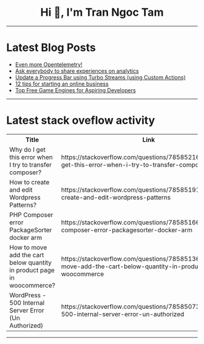 <h1 align="center">Hi 👋, I'm Tran Ngoc Tam</h1>

---

# Latest Blog Posts 
<!-- BLOG-POST-LIST:START -->
- [Even more Opentelemetry!](https://dev.to/apisix/even-more-opentelemetry-2pmo)
- [Ask everybody to share experiences on analytics](https://dev.to/litlyx/ask-everybody-to-share-experiences-on-analytics-54eh)
- [Update a Progress Bar using Turbo Streams &lpar;using Custom Actions&rpar;](https://dev.to/railsdesigner/update-a-progress-bar-using-turbo-streams-using-custom-actions-j2c)
- [12 tips for starting an online business](https://dev.to/martinbaun/12-tips-for-starting-an-online-business-1bn6)
- [Top Free Game Engines for Aspiring Developers](https://dev.to/zoltan_fehervari_52b16d1d/top-free-game-engines-for-aspiring-developers-68a)
<!-- BLOG-POST-LIST:END -->

---

# Latest stack oveflow activity
<table>
  <tr><th>Title</th><th>Link</th></tr>
  <!-- STACKOVERFLOW:START --><tr><td>Why do I get this error when I try to transfer composer?</td><td>https://stackoverflow.com/questions/78585216/why-do-i-get-this-error-when-i-try-to-transfer-composer</td></tr><tr><td>How to create and edit Wordpress Patterns?</td><td>https://stackoverflow.com/questions/78585191/how-to-create-and-edit-wordpress-patterns</td></tr><tr><td>PHP Composer error PackageSorter docker arm</td><td>https://stackoverflow.com/questions/78585166/php-composer-error-packagesorter-docker-arm</td></tr><tr><td>How to move add the cart below quantity in product page in woocommerce?</td><td>https://stackoverflow.com/questions/78585136/how-to-move-add-the-cart-below-quantity-in-product-page-in-woocommerce</td></tr><tr><td>WordPress - 500 Internal Server Error &lpar;Un Authorized&rpar;</td><td>https://stackoverflow.com/questions/78585073/wordpress-500-internal-server-error-un-authorized</td></tr><!-- STACKOVERFLOW:END -->
</table>

---


